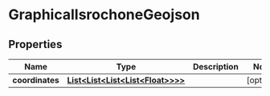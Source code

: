 
# GraphicalIsrochoneGeojson

## Properties
Name | Type | Description | Notes
------------ | ------------- | ------------- | -------------
**coordinates** | [**List&lt;List&lt;List&lt;List&lt;Float&gt;&gt;&gt;&gt;**](List.md) |  |  [optional]



